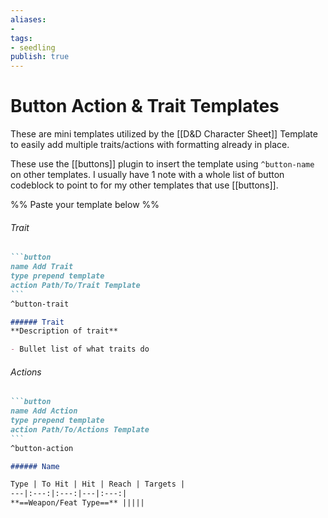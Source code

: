 ```yaml
---
aliases: 
- 
tags:
- seedling
publish: true
---
```


# Button Action & Trait Templates

These are mini templates utilized by the [[D&D Character Sheet]] Template to easily add multiple traits/actions with formatting already in place.

These use the [[buttons]] plugin to insert the template using `^button-name` on other templates. I usually have 1 note with a whole list of button codeblock to point to for my other templates that use [[buttons]].

%% Paste your template below %%

###### Trait
````markdown
```button
name Add Trait
type prepend template
action Path/To/Trait Template
```
^button-trait
````

```markdown
###### Trait
**Description of trait**

- Bullet list of what traits do
```

###### Actions
````markdown
```button
name Add Action
type prepend template
action Path/To/Actions Template
```
^button-action
````


```markdown
###### Name

Type | To Hit | Hit | Reach | Targets |
---|:---:|:---:|---|:---:|
**==Weapon/Feat Type==** |||||

```
